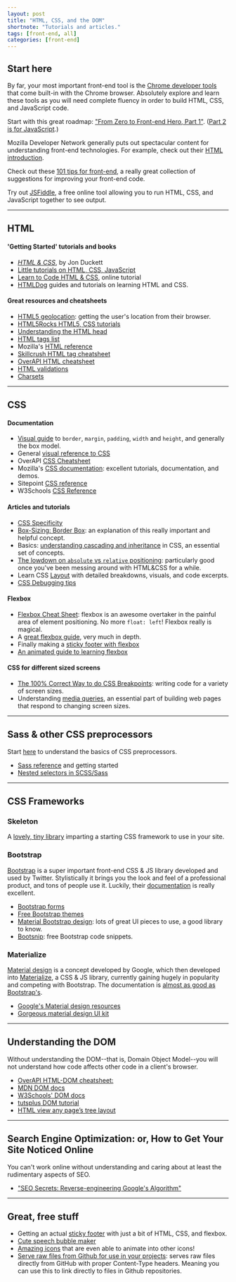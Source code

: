 ```yaml
---
layout: post
title: "HTML, CSS, and the DOM"
shortnote: "Tutorials and articles."
tags: [front-end, all]
categories: [front-end]
---
```


## Start here

By far, your most important front-end tool is the [Chrome developer tools](https://developer.chrome.com/devtools) that come built-in with the Chrome browser. Absolutely explore and learn these tools as you will need complete fluency in order to build HTML, CSS, and JavaScript code.

Start with this great roadmap: ["From Zero to Front-end Hero, Part 1"](https://medium.freecodecamp.com/from-zero-to-front-end-hero-part-1-7d4f7f0bff02#.sb4dij3lx). ([Part 2 is for JavaScript](https://medium.freecodecamp.com/from-zero-to-front-end-hero-part-2-adfa4824da9b#.jipjenhuj).)

Mozilla Developer Network generally puts out spectacular content for understanding front-end technologies. For example, check out their [HTML introduction](https://developer.mozilla.org/en-US/docs/Web/Guide/HTML/Introduction).

Check out these [101 tips for front-end](https://medium.freecodecamp.com/101-ways-to-make-your-website-more-awesome-79c934dd2a11#.5yci2z37b), a really great collection of suggestions for improving your front-end code.

Try out [JSFiddle](https://jsfiddle.net/), a free online tool allowing you to run HTML, CSS, and JavaScript together to see output.

<hr>

## HTML

#### 'Getting Started' tutorials and books
* *[HTML & CSS](https://www.amazon.com/HTML-CSS-Design-Build-Websites/dp/1118008189)*, by Jon Duckett
* [Little tutorials on HTML, CSS, JavaScript](http://thecodeplayer.com/)
* [Learn to Code HTML & CSS](http://learn.shayhowe.com/html-css/), online tutorial
* [HTMLDog](http://htmldog.com/guides/) guides and tutorials on learning HTML and CSS.

#### Great resources and cheatsheets
* [HTML5 geolocation](https://www.sitepoint.com/html5-geolocation/): getting the user's location from their browser.
* [HTML5Rocks HTML5, CSS tutorials](http://www.html5rocks.com/en/tutorials/?page=1)
* [Understanding the HTML head](https://www.w3.org/wiki/The_HTML_head_element#Head.3F_What_head_are_we_talking_about.3F)
* [HTML tags list](https://developers.whatwg.org/section-index.html#index)
* Mozilla's [HTML reference](https://developer.mozilla.org/en-US/docs/Web/HTML/Element)
* [Skillcrush HTML tag cheatsheet](http://skillcrush.com/wp-content/uploads/2012/06/HTML-Cheatsheet-Skillcrush.pdf)
* [OverAPI HTML cheatsheet](http://overapi.com/html)
* [HTML validations](https://validator.w3.org/)
* [Charsets](http://www.joelonsoftware.com/articles/Unicode.html)

<hr>

## CSS

#### Documentation
* [Visual guide](http://codepen.io/carolineartz/full/ogVXZj/) to `border`, `margin`, `padding`, `width` and `height`, and generally the box model.
* General [visual reference to CSS](http://cssreference.io/)
* OverAPI [CSS Cheatsheet](http://overapi.com/jquery)
* Mozilla's [CSS documentation](https://developer.mozilla.org/en-US/docs/Web/CSS): excellent tutorials, documentation, and demos.
* Sitepoint [CSS reference](http://reference.sitepoint.com/css)
* W3Schools [CSS Reference](https://www.w3.org/TR/CSS21/propidx.html)

#### Articles and tutorials
* [CSS Specificity](http://specificity.keegan.st/)
* [Box-Sizing: Border Box](http://www.paulirish.com/2012/box-sizing-border-box-ftw/): an explanation of this really important and helpful concept.
* Basics: [understanding cascading and inheritance](https://developer.mozilla.org/en-US/docs/Web/Guide/CSS/Getting_Started/Cascading_and_inheritance) in CSS, an essential set of concepts.
* [The lowdown on `absolute` vs `relative` positioning](https://codemyviews.com/blog/the-lowdown-on-absolute-vs-relative-positioning): particularly good once you've been messing around with HTML&CSS for a while.
* Learn CSS [Layout](http://learnlayout.com/) with detailed breakdowns, visuals, and code excerpts.
* [CSS Debugging tips](https://css-tricks.com/debugging-tips-tricks/)

#### Flexbox
* [Flexbox Cheat Sheet](http://jonibologna.com/flexbox-cheatsheet/): flexbox is an awesome overtaker in the painful area of element positioning. No more `float: left`! Flexbox really is magical.
* A [great flexbox guide](https://css-tricks.com/snippets/css/a-guide-to-flexbox/), very much in depth.
* Finally making a [sticky footer with flexbox](https://philipwalton.github.io/solved-by-flexbox/demos/sticky-footer/)
* [An animated guide to learning flexbox](https://medium.freecodecamp.com/an-animated-guide-to-flexbox-d280cf6afc35#.1fbe8rsrt)

#### CSS for different sized screens
* [The 100% Correct Way to do CSS Breakpoints](https://medium.freecodecamp.com/the-100-correct-way-to-do-css-breakpoints-88d6a5ba1862#.5p7uxf3ni): writing code for a variety of screen sizes.
* Understanding [media queries](http://learnlayout.com/media-queries.html), an essential part of building web pages that respond to changing screen sizes.

<hr>

## Sass & other CSS preprocessors
Start [here](http://sass-lang.com/guide) to understand the basics of CSS preprocessors.

* [Sass reference](http://sass-lang.com/documentation/file.SASS_REFERENCE.html) and getting started
* [Nested selectors in SCSS/Sass](http://thesassway.com/beginner/the-inception-rule)

<hr>

## CSS Frameworks

### Skeleton
A [lovely, tiny library](http://getskeleton.com/) imparting a starting CSS framework to use in your site.

### Bootstrap
[Bootstrap](http://getbootstrap.com/) is a super important front-end CSS & JS library developed and used by Twitter. Stylistically it brings you the look and feel of a professional product, and tons of people use it. Luckily, their [documentation](http://getbootstrap.com/components/) is really excellent.

* [Bootstrap forms](https://bootstrapbay.com/blog/working-bootstrap-contact-form/)
* [Free Bootstrap themes](http://bootswatch.com/)
* [Material Bootstrap design](http://mdbootstrap.com/material-design-for-bootstrap/): lots of great UI pieces to use, a good library to know.
* [Bootsnip](http://bootsnipp.com/): free Bootstrap code snippets.

### Materialize
[Material design](https://material.google.com/#introduction-goals) is a concept developed by Google, which then developed into [Materialize](http://materializecss.com/), a CSS & JS library, currently gaining hugely in popularity and competing with Bootstrap. The documentation is [almost as good as Bootstrap's](http://materializecss.com/).

* [Google's Material design resources](https://design.google.com/resources/?gclid=CjwKEAjwrIa9BRD5_dvqqazMrFESJACdv27Gv73GA7-ZeNdzg3VtJ5iOujUMXSEvO0bTQMb7hnqr3xoCiq7w_wcB#resizer)
* [Gorgeous material design UI kit](http://www.creative-tim.com/live/material-kit)

<hr>

## Understanding the DOM
Without understanding the DOM--that is, Domain Object Model--you will not understand how code affects other code in a client's browser.

* [OverAPI HTML-DOM cheatsheet:](http://overapi.com/html-dom)
* [MDN DOM docs](https://developer.mozilla.org/en-US/docs/Web/API/document)
* [W3Schools' DOM docs](http://www.w3schools.com/jsref/dom_obj_document.asp)
* [tutsplus DOM tutorial](http://code.tutsplus.com/tutorials/javascript-and-the-dom-series-lesson-1--net-3134)
* [HTML view any page’s tree layout](https://htmltree.peterbe.com/)

<hr>

## Search Engine Optimization: or, How to Get Your Site Noticed Online
You can't work online without understanding and caring about at least the rudimentary aspects of SEO.

* ["SEO Secrets: Reverse-engineering Google's Algorithm"](https://medium.freecodecamp.org/seo-secrets-reverse-engineering-googles-algorithm-92fad4f5a39)

<hr>

## Great, free stuff

* Getting an actual [sticky footer](https://philipwalton.github.io/solved-by-flexbox/demos/sticky-footer/) with just a bit of HTML, CSS, and flexbox.
* [Cute speech bubble maker](http://ilikepixels.co.uk/drop/bubbler/)
* [Amazing icons](http://cssicon.space/#/animate/arrow-left/to/arrow-right) that are even able to animate into other icons!
* [Serve raw files from Github for use in your projects](https://rawgit.com/): serves raw files directly from GitHub with proper Content-Type headers. Meaning you can use this to link directly to files in Github repositories.
